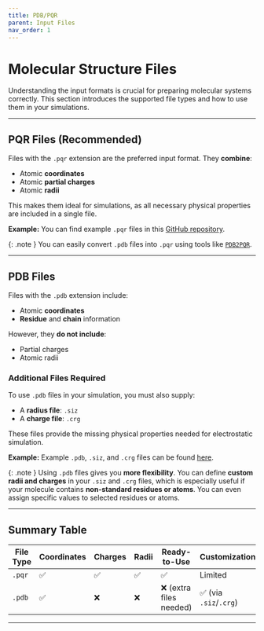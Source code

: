 ```yaml
--- 
title: PDB/PQR
parent: Input Files
nav_order: 1
---
```



# Molecular Structure Files

Understanding the input formats is crucial for preparing molecular systems correctly. This section introduces the supported file types and how to use them in your simulations.

---

## PQR Files (Recommended)

Files with the `.pqr` extension are the preferred input format. They **combine**:

- Atomic **coordinates**
- Atomic **partial charges**
- Atomic **radii**

This makes them ideal for simulations, as all necessary physical properties are included in a single file.

**Example:** You can find example `.pqr` files in this [GitHub repository](https://github.com/concept-lab/NextGenPB/tree/main/data).


{: .note }
You can easily convert `.pdb` files into `.pqr` using tools like [`PDB2PQR`](https://server.poissonboltzmann.org/pdb2pqr).

---

## PDB Files

Files with the `.pdb` extension include:

- Atomic **coordinates**
- **Residue** and **chain** information

However, they **do not include**:

- Partial charges  
- Atomic radii 

### Additional Files Required

To use `.pdb` files in your simulation, you must also supply:

- A **radius file**: `.siz`  
- A **charge file**: `.crg`

These files provide the missing physical properties needed for electrostatic simulation.

**Example:** Example `.pdb`, `.siz`, and `.crg` files can be found [here](https://github.com/concept-lab/NextGenPB/tree/main/data).

{: .note }
Using `.pdb` files gives you **more flexibility**. You can define **custom radii and charges** in your `.siz` and `.crg` files, which is especially useful if your molecule contains **non-standard residues or atoms**. You can even assign specific values to selected residues or atoms.

---

## Summary Table

| File Type | Coordinates | Charges | Radii | Ready-to-Use | Customization |
|-----------|-------------|---------|-------|---------------|----------------|
| `.pqr`    | ✅          | ✅      | ✅    | ✅            | Limited        |
| `.pdb`    | ✅          | ❌      | ❌    | ❌ (extra files needed) | ✅ (via `.siz`/`.crg`) |

---
